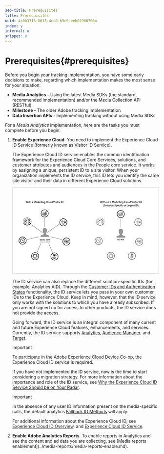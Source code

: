 ```yaml
---
seo-title: Prerequisites
title: Prerequisites
uuid: 4c0b37f3-8615-4cc0-b9c9-eeb029067064
index: y
internal: n
snippet: y
---
```


# Prerequisites{#prerequisites}

Before you begin your tracking implementation, you have some early decisions to make, regarding which implementation makes the most sense for your situation:

* **Media Analytics -** Using the latest Media SDKs (the standard, recommended implementation) and/or the Media Collection API (RESTful) 
* **Milestone -** The older Adobe tracking implementation
* **Data Insertion APIs -** Implementing tracking without using Media SDKs

For a *Media Analytics* implementation, here are the tasks you must complete before you begin:

1. **Enable Experience Cloud.** You need to implement the Experience Cloud ID Service (formerly known as Visitor ID Service).

   The Experience Cloud ID service enables the common identification framework for the Experience Cloud Core Services, solutions, and customer attributes and audiences in the People core service. It works by assigning a unique, persistent ID to a site visitor. When your organization implements the ID service, this ID lets you identify the same site visitor and their data in different Experience Cloud solutions.

   ![](assets/mc_id_service_graphic.png)

   The ID service can also replace the different solution-specific IDs (for example, Analytics AID). Through the [Customer IDs and Authentication States](https://marketing.adobe.com/resources/help/en_US/mcvid/mcvid-authenticated-state.html) functionality, the ID service lets you pass in your own customer IDs to the Experience Cloud. Keep in mind, however, that the ID service only works with the solutions to which you have already subscribed. If you are not signed up for access to other products, the ID service does not provide the access.

   Going forward, the ID service is an integral component of many current and future Experience Cloud features, enhancements, and services. Currently, the ID service supports [Analytics](https://www.adobe.com/marketing-cloud/web-analytics.html), [Audience Manager](https://www.adobe.com/marketing-cloud/data-management-platform.html), and [Target](https://www.adobe.com/marketing-cloud/testing-targeting.html).

   >[!IMPORTANT]
   >
   >To participate in the Adobe Experience Cloud Device Co-op, the Experience Cloud ID service is required.

   If you have not implemented the ID service, now is the time to start considering a migration strategy. For more information about the importance and role of the ID service, see [Why the Experience Cloud ID Service Should be on Your Radar](https://blogs.adobe.com/digitalmarketing/analytics/why-new-adobe-marketing-cloud-id-service-should-be-on-your-radar/).

   >[!IMPORTANT]
   >
   >In the absence of any user ID information present on the media-specific calls, the default analytics [Fallback ID Methods](https://marketing.adobe.com/resources/help/en_US/sc/implement/visid_fallback.html) will apply.

   For additional information about the Experience Cloud ID, see [Experience Cloud ID Overview](https://marketing.adobe.com/resources/help/en_US/mcvid/mcvid-overview.html), and [Experience Cloud ID Service](https://marketing.adobe.com/resources/help/en_US/mcvid/). 

1. **Enable Adobe Analytics Reports.** To enable reports in Analytics and see the content and ad data you are collecting, see \[Media reports enablement\]\(../media-reports/media-reports-enable.md\).

